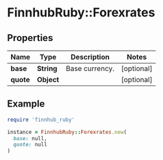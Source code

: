 # FinnhubRuby::Forexrates

## Properties

| Name | Type | Description | Notes |
| ---- | ---- | ----------- | ----- |
| **base** | **String** | Base currency. | [optional] |
| **quote** | **Object** |  | [optional] |

## Example

```ruby
require 'finnhub_ruby'

instance = FinnhubRuby::Forexrates.new(
  base: null,
  quote: null
)
```

